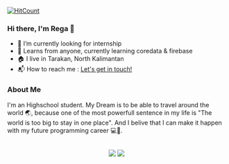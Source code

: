 [![HitCount](http://hits.dwyl.com/ZenRega38/ZenRega38.svg)](http://hits.dwyl.com/ZenRega38/ZenRega38)

### Hi there, I'm Rega 👋

- 🔭 I’m currently looking for internship
- 🌱 Learns from anyone, currently learning coredata & firebase
- 🏠 I live in Tarakan, North Kalimantan
- 📬 How to reach me : <a href="mailto:regarizz@gmail.com">Let's get in touch!</a>

### About Me

I'm an Highschool student. My Dream is to be able to travel around the world 🌏, because one of the most powerfull sentence in my life is "The world is too big to stay in one place". And I belive that I can make it happen with my future programming career 💻📲.

<p align="center">
  <img align="https://media.giphy.com/media/z5aSlF8RZ0Zi0/giphy.gif">
</p>

<p align="center">
  <img align="center" src="https://github-readme-stats.vercel.app/api?username=ZenRega38&&show_icons=true&title_color=ffffff&icon_color=bb2acf&text_color=daf7dc&bg_color=151515">
  <img align="center" src="https://github-readme-stats.vercel.app/api/top-langs/?username=ZenRega38&theme=radical&hide_langs_below=1&layout=compact">
</p>

<p align="center">
  <img align="https://media.giphy.com/media/z5aSlF8RZ0Zi0/giphy.gif">
</p>

